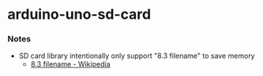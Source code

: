 arduino-uno-sd-card
===================
### Notes
- SD card library intentionally only support "8.3 filename" to save memory
  - [8.3 filename - Wikipedia](https://en.wikipedia.org/wiki/8.3_filename)
